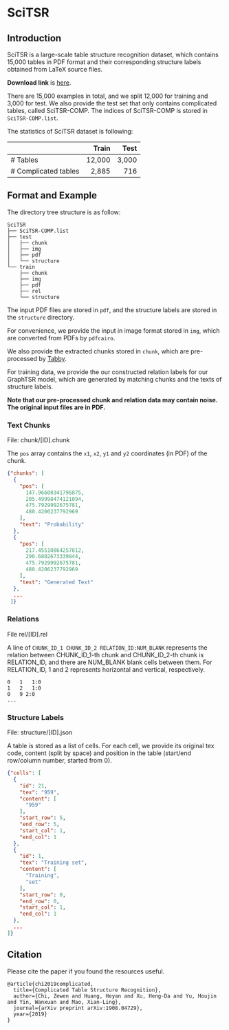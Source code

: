 # SciTSR

## Introduction

SciTSR is a large-scale table structure recognition dataset, which contains 15,000 tables in PDF format and their corresponding structure labels obtained from LaTeX source files.

**Download link** is [here](https://drive.google.com/file/d/1qXaJblBg9sbPN0xknWsYls1aGGtlp4ZN/view?usp=sharing).

There are 15,000 examples in total, and we split 12,000 for training and 3,000 for test. We also provide the test set that only contains complicated tables, called SciTSR-COMP. The indices of SciTSR-COMP is stored in `SciTSR-COMP.list`.

The statistics of SciTSR dataset is following:

|                             |  Train |  Test |
| --------------------------- | -----: | ----: |
| \# Tables                   | 12,000 | 3,000 |
| \# Complicated tables       |  2,885 |   716 |

## Format and Example

The directory tree structure is as follow:

```
SciTSR
├── SciTSR-COMP.list
├── test
│   ├── chunk
│   ├── img
│   ├── pdf
│   └── structure
└── train
    ├── chunk
    ├── img
    ├── pdf
    ├── rel
    └── structure
```

The input PDF files are stored in `pdf`, and the structure labels are stored in the `structure` directory.

For convenience, we provide the input in image format stored in `img`, which are converted from PDFs by `pdfcairo`.

We also provide the extracted chunks stored in `chunk`, which are pre-processed by [Tabby](https://github.com/cellsrg/tabbypdf/).

For training data, we provide the our constructed relation labels for our GraphTSR model, which are generated by matching chunks and the texts of structure labels.

**Note that our pre-processed chunk and relation data may contain noise. The original input files are in PDF.**

### Text Chunks

File: chunk/[ID].chunk

The `pos` array contains the `x1`, `x2`, `y1` and `y2` coordinates (in PDF) of the chunk.

```json
{"chunks": [
  {
    "pos": [
      147.96600341796875,
      205.49998474121094,
      475.7929992675781,
      480.4206237792969
    ],
    "text": "Probability"
  },
  {
    "pos": [
      217.45510864257812,
      290.6802673339844,
      475.7929992675781,
      480.4206237792969
    ],
    "text": "Generated Text"
  },
  ...
 ]}
```

### Relations

File rel/[ID].rel

A line of `CHUNK_ID_1 CHUNK_ID_2 RELATION_ID:NUM_BLANK` represents the relation between CHUNK_ID_1-th chunk and CHUNK_ID_2-th chunk is RELATION_ID, and there are NUM_BLANK blank cells between them.
For RELATION_ID, 1 and 2 represents horizontal and vertical, respectively.

```
0	1	1:0
1	2	1:0
0	9 2:0
...
```

### Structure Labels

File: structure/[ID].json

A table is stored as a list of cells. For each cell, we provide its original tex code, content (split by space) and position in the table (start/end row/column number, started from 0).

```json
{"cells": [
  {
    "id": 21,
    "tex": "959",
    "content": [
      "959"
    ],
    "start_row": 5,
    "end_row": 5,
    "start_col": 1,
    "end_col": 1
  },
  {
    "id": 1,
    "tex": "Training set",
    "content": [
      "Training",
      "set"
    ],
    "start_row": 0,
    "end_row": 0,
    "start_col": 1,
    "end_col": 1
  },
  ...
]}
```


## Citation

Please cite the paper if you found the resources useful.

```
@article{chi2019complicated,
  title={Complicated Table Structure Recognition},
  author={Chi, Zewen and Huang, Heyan and Xu, Heng-Da and Yu, Houjin and Yin, Wanxuan and Mao, Xian-Ling},
  journal={arXiv preprint arXiv:1908.04729},
  year={2019}
}
```
